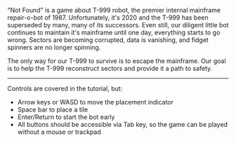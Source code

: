 "Not Found" is a game about T-999 robot, the premier internal mainframe repair-o-bot of 1987. Unfortunately, it's 2020 and the T-999 has been superseded by many, many of its successors. Even still, our diligent little bot continues to maintain it's mainframe until one day, everything starts to go wrong. Sectors are becoming corrupted, data is vanishing, and fidget spinners are no longer spinning.

The only way for our T-999 to survive is to escape the mainframe. Our goal is to help the T-999 reconstruct sectors and provide it a path to safety.

---

Controls are covered in the tutorial, but:
- Arrow keys or WASD to move the placement indicator
- Space bar to place a tile
- Enter/Return to start the bot early
- All buttons should be accessible via Tab key, so the game can be played without a mouse or trackpad